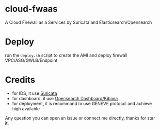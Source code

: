 # cloud-fwaas

A Cloud Firewall as a Services by Suricata and Elasticsearch/Opensearch

# Deploy

run the `deploy.sh` script to create the AMI and deploy firewall VPC/ASG/GWLB/Endpoint

# Credits

- for IDS, it use [Suricata](https://github.com/OISF/suricata)
- for dashboard, it use [Opensearch Dashboard/Kibana](https://github.com/opensearch-project)
- for deployment, it is recommand to use GENEVE protocol and achieve high available

Any question you can open an issue or connect me directly, thanks for star it.

